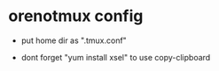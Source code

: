 # orenotmux config

- put home dir as ".tmux.conf"

- dont forget "yum install xsel" to use copy-clipboard

